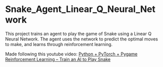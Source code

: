 # Snake_Agent_Linear_Q_Neural_Network
This project trains an agent to play the game of Snake using a Linear Q Neural Network. The agent uses the network to predict the optimal moves to make, and learns through reinforcement learning.

Made following this youtube video: [Python + PyTorch + Pygame Reinforcement Learning – Train an AI to Play Snake](https://www.youtube.com/watch?v=L8ypSXwyBds)
